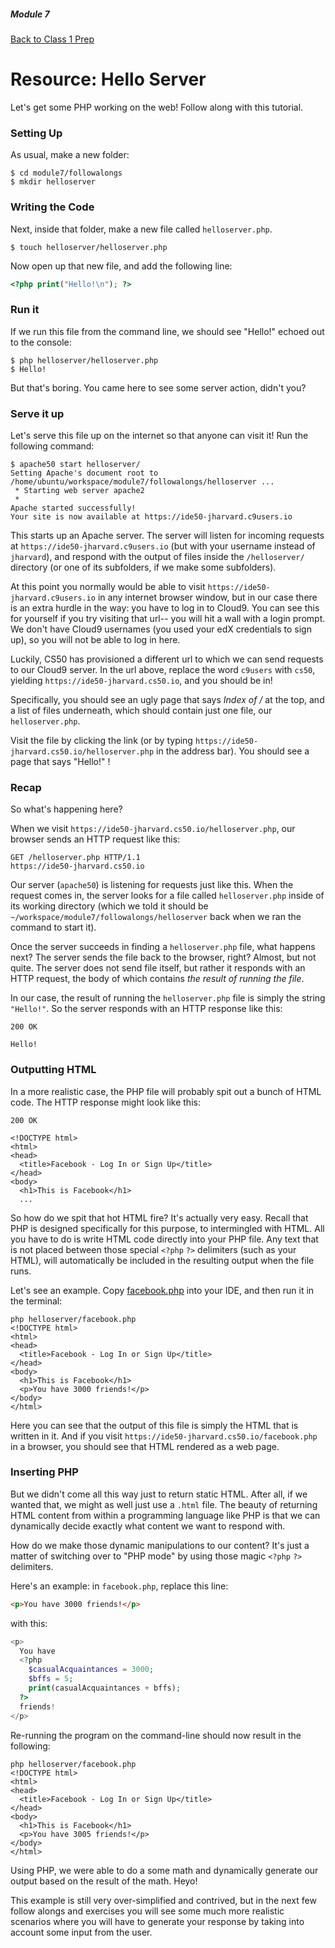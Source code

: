 ##### Module 7

[Back to Class 1 Prep](../class1-prep)

# Resource: Hello Server

Let's get some PHP working on the web! Follow along with this tutorial.

### Setting Up

As usual, make a new folder:

```nohighlight
$ cd module7/followalongs
$ mkdir helloserver
```

### Writing the Code

Next, inside that folder, make a new file called `helloserver.php`.

```nohighlight
$ touch helloserver/helloserver.php
```

Now open up that new file, and add the following line:

```php
<?php print("Hello!\n"); ?>
```

### Run it

If we run this file from the command line, we should see "Hello!" echoed out to the console:

```nohighlight
$ php helloserver/helloserver.php
$ Hello!
```

But that's boring. You came here to see some server action, didn't you?

### Serve it up

Let's serve this file up on the internet so that anyone can visit it! Run the following command:

```nohighlight
$ apache50 start helloserver/
Setting Apache's document root to /home/ubuntu/workspace/module7/followalongs/helloserver ...
 * Starting web server apache2
 * 
Apache started successfully!
Your site is now available at https://ide50-jharvard.c9users.io
```

This starts up an Apache server. The server will listen for incoming requests at `https://ide50-jharvard.c9users.io` (but with your username instead of `jharvard`), and respond with the output of files inside the `/helloserver/` directory (or one of its subfolders, if we make some subfolders). 

At this point you normally would be able to visit `https://ide50-jharvard.c9users.io` in any internet browser window, but in our case there is an extra hurdle in the way: you have to log in to Cloud9. You can see this for yourself if you try visiting that url-- you will hit a wall with a login prompt. We don't have Cloud9 usernames (you used your edX credentials to sign up), so you will not be able to log in here.

Luckily, CS50 has provisioned a different url to which we can send requests to our Cloud9 server. In the url above, replace the word `c9users` with `cs50`, yielding `https://ide50-jharvard.cs50.io`, and you should be in!

Specifically, you should see an ugly page that says *Index of /* at the top, and a list of files underneath, which should contain just one file, our `helloserver.php`.

Visit the file by clicking the link (or by typing `https://ide50-jharvard.cs50.io/helloserver.php` in the address bar). You should see a page that says "Hello!" !

### Recap

So what's happening here?

When we visit `https://ide50-jharvard.cs50.io/helloserver.php`, our browser sends an HTTP request like this:

```nohighlight
GET /helloserver.php HTTP/1.1
https://ide50-jharvard.cs50.io
```

Our server (`apache50`) is listening for requests just like this. When the request comes in, the server looks for a file called `helloserver.php` inside of its working directory (which we told it should be `~/workspace/module7/followalongs/helloserver` back when we ran the command to start it).

Once the server succeeds in finding a `helloserver.php` file, what happens next? The server sends the file back to the browser, right? Almost, but not quite. The server does not send file itself, but rather it responds with an HTTP request, the body of which contains *the result of running the file*. 

In our case, the result of running the `helloserver.php` file is simply the string `"Hello!"`. So the server responds with an HTTP response like this:

```nohighlight
200 OK

Hello!
```

### Outputting HTML

In a more realistic case, the PHP file will probably spit out a bunch of HTML code. The HTTP response might look like this:

```nohighlight
200 OK

<!DOCTYPE html>
<html>
<head>
  <title>Facebook - Log In or Sign Up</title>
</head>
<body>
  <h1>This is Facebook</h1>
  ...
```

So how do we spit that hot HTML fire? It's actually very easy. Recall that PHP is designed specifically for this purpose, to intermingled with HTML. All you have to do is write HTML code directly into your PHP file. Any text that is not placed between those special `<?php` `?>` delimiters (such as your HTML), will automatically be included in the resulting output when the file runs. 

Let's see an example. Copy [facebook.php](./facebook.html) into your IDE, and then run it in the terminal:

```nohighlight
php helloserver/facebook.php
<!DOCTYPE html>
<html>
<head>
  <title>Facebook - Log In or Sign Up</title>
</head>
<body>
  <h1>This is Facebook</h1>
  <p>You have 3000 friends!</p>
</body>
</html>
```

Here you can see that the output of this file is simply the HTML that is written in it. And if you visit `https://ide50-jharvard.cs50.io/facebook.php` in a browser, you should see that HTML rendered as a web page.

### Inserting PHP

But we didn't come all this way just to return static HTML. After all, if we wanted that, we might as well just use a `.html` file. The beauty of returning HTML content from within a programming language like PHP is that we can dynamically decide exactly what content we want to respond with.

How do we make those dynamic manipulations to our content? It's just a matter of switching over to "PHP mode" by using those magic `<?php` `?>` delimiters. 

Here's an example: in `facebook.php`, replace this line:

```html
<p>You have 3000 friends!</p>
```

with this:

```php
<p> 
  You have
  <?php 
    $casualAcquaintances = 3000;
    $bffs = 5;
    print(casualAcquaintances + bffs);
  ?>
  friends!
</p>
```

Re-running the program on the command-line should now result in the following:

```nohighlight
php helloserver/facebook.php
<!DOCTYPE html>
<html>
<head>
  <title>Facebook - Log In or Sign Up</title>
</head>
<body>
  <h1>This is Facebook</h1>
  <p>You have 3005 friends!</p>
</body>
</html>
```

Using PHP, we were able to do a some math and dynamically generate our output based on the result of the math. Heyo!

This example is still very over-simplified and contrived, but in the next few follow alongs and exercises you will see some much more realistic scenarios where you will have to generate your response by taking into account some input from the user.




